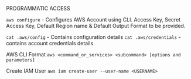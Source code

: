 PROGRAMMATIC ACCESS

`aws configure` - Configures AWS Account using CLI. Access Key, Secret Access Key, Default Region name & Default Output Format to be provided.
 
`cat .aws/config` - Contains configuration details
`cat .aws/credentials` - contains account credentials details

AWS CLI Format
`aws <command_or_services> <subcommand> [options and parameters]`

Create IAM User
`aws iam create-user --user-name <USERNAME>`

